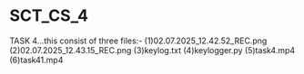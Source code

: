# SCT_CS_4
TASK 4...this consist of three files:- (1)02.07.2025_12.42.52_REC.png (2)02.07.2025_12.43.15_REC.png (3)keylog.txt (4)keylogger.py (5)task4.mp4 (6)task41.mp4
